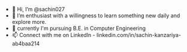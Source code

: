 - 👋 Hi, I’m @sachin027
- 👀 I’m enthusiast with a willingness to learn something new daily and explore more.
- 🌱 currently I'm pursuing B.E. in Computer Engineering  
- 📫  Connect with me on Linkedln - linkedin.com/in/sachin-kanzariya-ab4baa214 

<!---
sachin027/sachin027 is a ✨ special ✨ repository because its `README.md` (this file) appears on your GitHub profile.
You can click the Preview link to take a look at your changes.
--->

